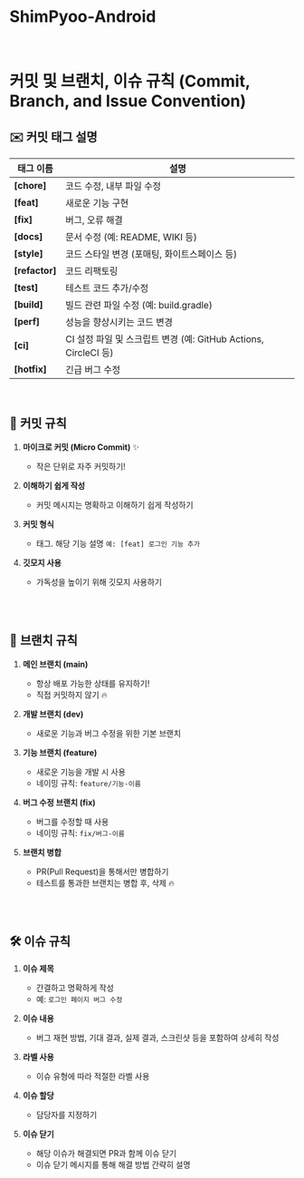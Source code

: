 # ShimPyoo-Android

<br>

# 커밋 및 브랜치, 이슈 규칙 (Commit, Branch, and Issue Convention)


## ✉️ 커밋 태그 설명

| 태그 이름     | 설명 |
|--------------| --- |
| **[chore]**  | 코드 수정, 내부 파일 수정 |
| **[feat]**   | 새로운 기능 구현 |
| **[fix]**    | 버그, 오류 해결 |
| **[docs]**   | 문서 수정 (예: README, WIKI 등) |
| **[style]**  | 코드 스타일 변경 (포매팅, 화이트스페이스 등) |
| **[refactor]** | 코드 리팩토링 |
| **[test]**   | 테스트 코드 추가/수정 |
| **[build]**  | 빌드 관련 파일 수정 (예: build.gradle) |
| **[perf]**   | 성능을 향상시키는 코드 변경 |
| **[ci]**     | CI 설정 파일 및 스크립트 변경 (예: GitHub Actions, CircleCI 등) |
| **[hotfix]** | 긴급 버그 수정 |

<br>

## 📌 커밋 규칙

1. **마이크로 커밋 (Micro Commit)** ✨
   - 작은 단위로 자주 커밋하기!

2. **이해하기 쉽게 작성**
   - 커밋 메시지는 명확하고 이해하기 쉽게 작성하기

3. **커밋 형식**
   - 태그. 해당 기능 설명 `예: [feat] 로그인 기능 추가`

4. **깃모지 사용**
   - 가독성을 높이기 위해 깃모지 사용하기

<br><br>

## 🌿 브랜치 규칙

1. **메인 브랜치 (main)**
   - 항상 배포 가능한 상태를 유지하기!
   - 직접 커밋하지 않기 🔥

2. **개발 브랜치 (dev)**
   - 새로운 기능과 버그 수정을 위한 기본 브랜치

3. **기능 브랜치 (feature)**
   - 새로운 기능을 개발 시 사용
   - 네이밍 규칙: `feature/기능-이름`

4. **버그 수정 브랜치 (fix)**
   - 버그를 수정할 때 사용
   - 네이밍 규칙: `fix/버그-이름`

5. **브랜치 병합**
   - PR(Pull Request)을 통해서만 병합하기
   - 테스트를 통과한 브랜치는 병합 후, 삭제 🔥

<br><br>

## 🛠️ 이슈 규칙

1. **이슈 제목**
   - 간결하고 명확하게 작성
   - 예: `로그인 페이지 버그 수정`

2. **이슈 내용**
   - 버그 재현 방법, 기대 결과, 실제 결과, 스크린샷 등을 포함하여 상세히 작성

3. **라벨 사용**
   - 이슈 유형에 따라 적절한 라벨 사용

4. **이슈 할당**
   - 담당자를 지정하기

5. **이슈 닫기**
   - 해당 이슈가 해결되면 PR과 함께 이슈 닫기
   - 이슈 닫기 메시지를 통해 해결 방법 간략히 설명
